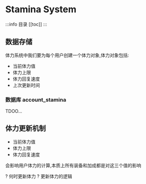 # Stamina System

:::info 目录
[[toc]]
:::

## 数据存储

体力系统中我们要为每个用户创建一个体力对象,体力对象包括:

- 当前体力值
- 体力上限
- 体力回复速度
- 上次更新时间
  
### 数据库 account_stamina

TDOO...

## 体力更新机制

- 当前体力值
- 体力上限
- 体力回复速度

会影响用户体力的计算,本质上所有装备和加成都是对这三个值的影响

? 何时更新体力
? 更新体力的逻辑

<!-- 1. 初始体力
1. 初始体力恢复
2. SPIN中的消耗
3. 卡牌系统 体力上限/速度
4. 熊猫装备 体力上线/速度 -->
